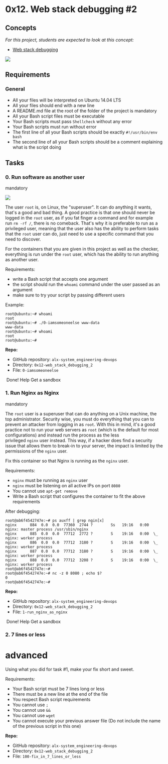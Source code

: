 0x12. Web stack debugging #2
============================

Concepts
--------

*For this project, students are expected to look at this concept:*

- [Web stack debugging](https://alx-intranet.hbtn.io/concepts/68)

![](https://s3.amazonaws.com/intranet-projects-files/holbertonschool-sysadmin_devops/287/99littlebugsinthecode-holberton.jpg)

Requirements
------------

### General

- All your files will be interpreted on Ubuntu 14.04 LTS
- All your files should end with a new line
- A README.md file at the root of the folder of the project is mandatory
- All your Bash script files must be executable
- Your Bash scripts must pass `Shellcheck` without any error
- Your Bash scripts must run without error
- The first line of all your Bash scripts should be exactly `#!/usr/bin/env bash`
- The second line of all your Bash scripts should be a comment explaining what is the script doing

Tasks
-----

### 0\. Run software as another user

mandatory

![](https://s3.amazonaws.com/alx-intranet.hbtn.io/uploads/medias/2020/9/eaeff07a715ff880b1ceb8e863a1d141a74a7f85.png?X-Amz-Algorithm=AWS4-HMAC-SHA256&X-Amz-Credential=AKIARDDGGGOUSBVO6H7D%2F20220404%2Fus-east-1%2Fs3%2Faws4_request&X-Amz-Date=20220404T165934Z&X-Amz-Expires=86400&X-Amz-SignedHeaders=host&X-Amz-Signature=6f669fbc7412b8d10cd9a7dacc706d543b95a18fb8b7b0ce73c2638cc64daf5b)

The user `root` is, on Linux, the "superuser". It can do anything it wants, that's a good and bad thing. A good practice is that one should never be logged in the `root` user, as if you fat finger a command and for example run `rm -rf /`, there is no comeback. That's why it is preferable to run as a privileged user, meaning that the user also has the ability to perform tasks that the `root` user can do, just need to use a specific command that you need to discover.

For the containers that you are given in this project as well as the checker, everything is run under the `root` user, which has the ability to run anything as another user.

Requirements:

- write a Bash script that accepts one argument
- the script should run the `whoami` command under the user passed as an argument
- make sure to try your script by passing different users

Example:

```
root@ubuntu:~# whoami
root
root@ubuntu:~# ./0-iamsomeoneelse www-data
www-data
root@ubuntu:~# whoami
root
root@ubuntu:~#

```

**Repo:**

- GitHub repository: `alx-system_engineering-devops`
- Directory: `0x12-web_stack_debugging_2`
- File: `0-iamsomeoneelse`

 Done! Help Get a sandbox

### 1\. Run Nginx as Nginx

mandatory

The `root` user is a superuser that can do anything on a Unix machine, the top administrator. Security wise, you must do everything that you can to prevent an attacker from logging in as `root`. With this in mind, it's a good practice not to run your web servers as `root` (which is the default for most configurations) and instead run the process as the less privileged `nginx` user instead. This way, if a hacker does find a security issue that allows them to break-in to your server, the impact is limited by the permissions of the `nginx` user.

Fix this container so that Nginx is running as the `nginx` user.

Requirements:

- `nginx` must be running as `nginx` user
- `nginx` must be listening on all active IPs on port `8080`
- You cannot use `apt-get remove`
- Write a Bash script that configures the container to fit the above requirements

After debugging:

```
root@ab6f4542747e:~# ps auxff | grep ngin[x]
nginx      884  0.0  0.0  77360  2744 ?        Ss   19:16   0:00 nginx: master process /usr/sbin/nginx
nginx      885  0.0  0.0  77712  2772 ?        S    19:16   0:00  \_ nginx: worker process
nginx      886  0.0  0.0  77712  3180 ?        S    19:16   0:00  \_ nginx: worker process
nginx      887  0.0  0.0  77712  3180 ?        S    19:16   0:00  \_ nginx: worker process
nginx      888  0.0  0.0  77712  3208 ?        S    19:16   0:00  \_ nginx: worker process
root@ab6f4542747e:~#
root@ab6f4542747e:~# nc -z 0 8080 ; echo $?
0
root@ab6f4542747e:~#

```

**Repo:**

- GitHub repository: `alx-system_engineering-devops`
- Directory: `0x12-web_stack_debugging_2`
- File: `1-run_nginx_as_nginx`

 Done! Help Get a sandbox

### 2\. 7 lines or less

# advanced

Using what you did for task #1, make your fix short and sweet.

Requirements:

- Your Bash script must be 7 lines long or less
- There must be a new line at the end of the file
- You respect Bash script requirements
- You cannot use `;`
- You cannot use `&&`
- You cannot use `wget`
- You cannot execute your previous answer file (Do not include the name of the previous script in this one)

**Repo:**

- GitHub repository: `alx-system_engineering-devops`
- Directory: `0x12-web_stack_debugging_2`
- File: `100-fix_in_7_lines_or_less`
